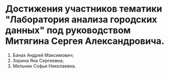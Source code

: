 # Достижения участников тематики "Лаборатория анализа городских данных" под руководством Митягина Сергея Александровича.

1. Банах Андрей Максимович;
2. Зорина Яна Сергеевна;
3. Мельник Софья Николаевна.